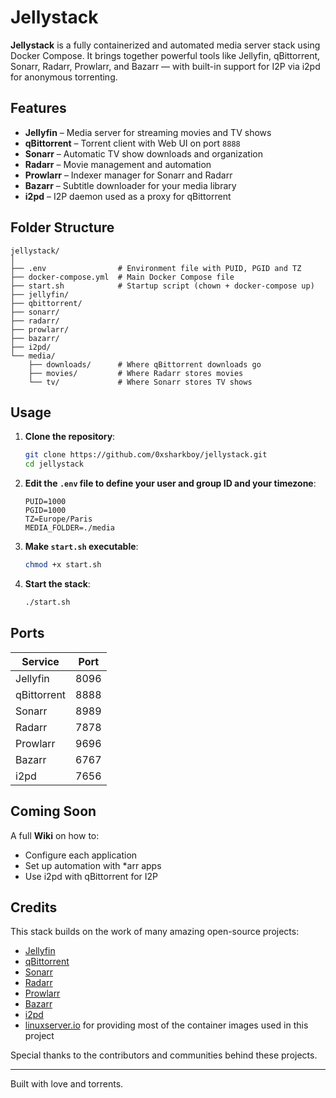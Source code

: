 # Jellystack

**Jellystack** is a fully containerized and automated media server stack using Docker Compose. It brings together powerful tools like Jellyfin, qBittorrent, Sonarr, Radarr, Prowlarr, and Bazarr — with built-in support for I2P via i2pd for anonymous torrenting.

## Features

- **Jellyfin** – Media server for streaming movies and TV shows
- **qBittorrent** – Torrent client with Web UI on port `8888`
- **Sonarr** – Automatic TV show downloads and organization
- **Radarr** – Movie management and automation
- **Prowlarr** – Indexer manager for Sonarr and Radarr
- **Bazarr** – Subtitle downloader for your media library
- **i2pd** – I2P daemon used as a proxy for qBittorrent

## Folder Structure

```
jellystack/
│
├── .env                # Environment file with PUID, PGID and TZ
├── docker-compose.yml  # Main Docker Compose file
├── start.sh            # Startup script (chown + docker-compose up)
├── jellyfin/
├── qbittorrent/
├── sonarr/
├── radarr/
├── prowlarr/
├── bazarr/
├── i2pd/
└── media/
    ├── downloads/      # Where qBittorrent downloads go
    ├── movies/         # Where Radarr stores movies
    └── tv/             # Where Sonarr stores TV shows
```

## Usage

1. **Clone the repository**:
   ```bash
   git clone https://github.com/0xsharkboy/jellystack.git
   cd jellystack
   ```

2. **Edit the `.env` file to define your user and group ID and your timezone**:

   ```env
   PUID=1000
   PGID=1000
   TZ=Europe/Paris
   MEDIA_FOLDER=./media
   ```

3. **Make `start.sh` executable**:

   ```bash
   chmod +x start.sh
   ```

4. **Start the stack**:

   ```bash
   ./start.sh
   ```

## Ports

| Service     | Port                      |
| ----------- | ------------------------- |
| Jellyfin    | 8096                      |
| qBittorrent | 8888                      |
| Sonarr      | 8989                      |
| Radarr      | 7878                      |
| Prowlarr    | 9696                      |
| Bazarr      | 6767                      |
| i2pd        | 7656                      |


## Coming Soon

A full **Wiki** on how to:

* Configure each application
* Set up automation with \*arr apps
* Use i2pd with qBittorrent for I2P

## Credits

This stack builds on the work of many amazing open-source projects:

* [Jellyfin](https://jellyfin.org/)
* [qBittorrent](https://www.qbittorrent.org/)
* [Sonarr](https://sonarr.tv/)
* [Radarr](https://radarr.video/)
* [Prowlarr](https://prowlarr.com/)
* [Bazarr](https://www.bazarr.media/)
* [i2pd](https://github.com/PurpleI2P/i2pd)
* [linuxserver.io](https://www.linuxserver.io/) for providing most of the container images used in this project

Special thanks to the contributors and communities behind these projects.

---

Built with love and torrents.
